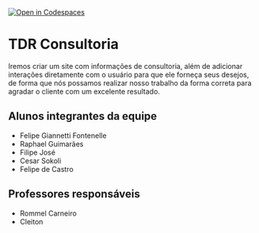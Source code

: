 [![Open in Codespaces](https://classroom.github.com/assets/launch-codespace-2972f46106e565e64193e422d61a12cf1da4916b45550586e14ef0a7c637dd04.svg)](https://classroom.github.com/open-in-codespaces?assignment_repo_id=19529864)
# TDR Consultoria

Iremos criar um site com informações de consultoria, além de adicionar interações diretamente com o usuário para que ele forneça seus desejos, de forma que nós possamos realizar nosso trabalho da forma correta para agradar o cliente com um excelente resultado.

## Alunos integrantes da equipe

* Felipe Giannetti Fontenelle
* Raphael Guimarães
* Filipe José
* Cesar Sokoli
* Felipe de Castro

## Professores responsáveis

* Rommel Carneiro
* Cleiton